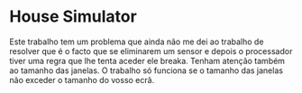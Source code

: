 # House Simulator
 
Este trabalho tem um problema que ainda não me dei ao trabalho de resolver que é o facto que se eliminarem um sensor e depois o processador tiver uma regra que lhe tenta aceder ele breaka.
Tenham atenção também ao tamanho das janelas. O trabalho só funciona se o tamanho das janelas não exceder o tamanho do vosso ecrã.
